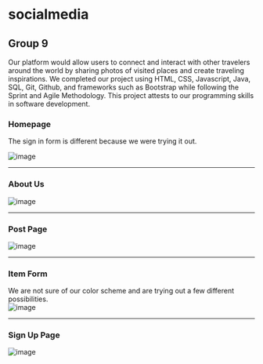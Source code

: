 # socialmedia
## Group 9
Our platform would allow users to connect and interact with other travelers around the world by sharing photos of visited places and create traveling inspirations. We completed our project using HTML, CSS, Javascript, Java, SQL, Git, Github, and frameworks such as Bootstrap while following the Sprint and Agile Methodology. This project attests to our programming skills in software development.  

### Homepage
The sign in form is different because we were trying it out.

![image](https://user-images.githubusercontent.com/107218141/179402721-ad198b9b-7622-4bd1-b8e6-bf2e4f4d2e5c.png)

----------------------------------------------
### About Us

![image](https://user-images.githubusercontent.com/107218141/179402674-0d4f1327-4d45-457b-a08f-9487dec13114.png)

----------------------------------------------
### Post Page

![image](https://user-images.githubusercontent.com/107218141/179402551-df5819e5-a564-425b-8f55-31f617ff3150.png)


----------------------------------------------
### Item Form
We are not sure of our color scheme and are trying out a few different possibilities.  
![image](https://user-images.githubusercontent.com/107218141/179402839-1a01931b-1db1-4f9c-a728-cd5299348fec.png)


----------------------------------------------
### Sign Up Page

![image](https://user-images.githubusercontent.com/107218141/179402939-78e1ce00-80e4-4f3f-8346-8dfd51478cab.png)
